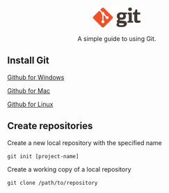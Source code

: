 <p align="center">
	<img width="110" height="46" alt="Git" src="./img/git-icon.png">
</p>
<p align="center">A simple guide to using Git.</p>

## Install Git

[Github for Windows](https://windows.github.com)

[Github for Mac](https://mac.github.com)

[Github for Linux](http://git-scm.com/book/en/Getting-Started-Installing-Git)

## Create repositories

Create a new local repository with the specified name

```
git init [project-name]
```

Create a working copy of a local repository

```
git clone /path/to/repository
```

